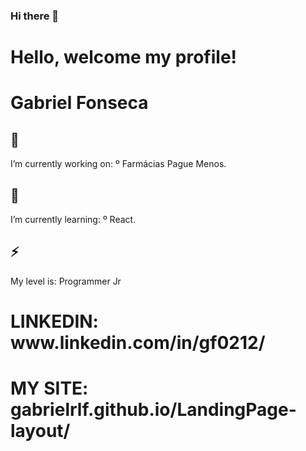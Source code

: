 ### Hi there 👋
<h1> Hello, welcome my profile! </h1>

</p> <h1> Gabriel Fonseca </h1>

<h2>🔭 </h2> I’m currently working on: 
º Farmácias Pague Menos.
<h2>🌱 </h2> I’m currently learning:
º React.
<h2> ⚡ </h2 My technologies:
º C# .Net Core, React, Javascript, Sql Server, Git, CSS, HTML...
<h2> My level is: Programmer Jr </h2>
  
  
<h1> LINKEDIN: www.linkedin.com/in/gf0212/ </h1>
<h1> MY SITE: gabrielrlf.github.io/LandingPage-layout/ </h1>
<!--
**Gabrielrlf/Gabrielrlf** is a ✨ _special_ ✨ repository because its `README.md` (this file) appears on your GitHub profile.
  -->
